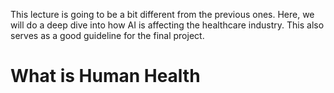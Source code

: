 This lecture is going to be a bit different from the previous ones. Here, we will do a deep dive into how AI is affecting the healthcare industry. This also serves as a good guideline for the final project.

# What is Human Health